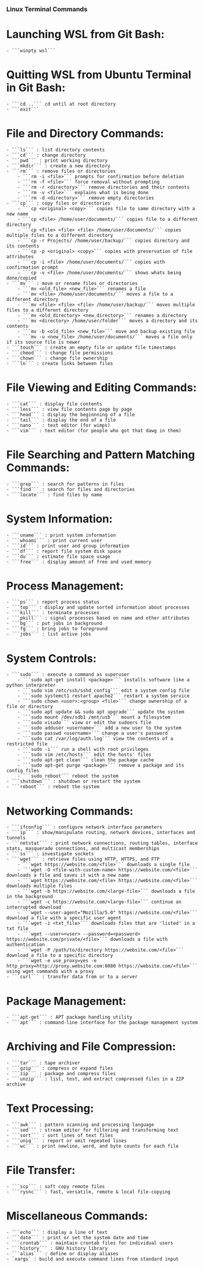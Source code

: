 ### Linux Terminal Commands

# Launching WSL from Git Bash:
	- ```winpty wsl```

# Quitting WSL from Ubuntu Terminal in Git Bash:
	- ```cd ..``` cd until at root directory
	- ```exit```

# File and Directory Commands:
	- ```ls``` : list directory contents
	- ```cd``` : change directory
	- ```pwd``` : print working directory
	- ```mkdir``` : create a new directory
	- ```rm``` : remove files or directories
		- ```rm -i <file>``` prompts for confirmation before deletion
		- ```rm -f <file>``` force removal without prompting
		- ```rm -r <directory>``` remove directories and their contents
		- ```rm -v <file>``` explains what is being done
		- ```rm -d <directory>``` remove empty directories
	- ```cp``` : copy files or directories
		- ```cp <original> <copy>``` copies file to same directory with a new name
		- ```cp <file> /home/user/documents/``` copies file to a different directory
		- ```cp <file> <file> <file> /home/user/documents/``` copies multiple files to a different directory
		- ```cp -r Projects/ /home/user/backup/``` copies directory and its contents
		- ```cp -p <original> <copy>``` copies with preservation of file attributes
		- ```cp -i <file> /home/user/documents/``` copies with confirmation prompt
		- ```cp -v <file> /home/user/documents/``` shows whats being done/copied
	- ```mv``` : move or rename files or directories
		- ```mv <old_file> <new_file>``` renames a file
		- ```mv <file> /home/user/documents/``` moves a file to a different directory
		- ```mv <file> <file> <file> /home/user/backup/``` moves multiple files to a different directory
		- ```mv <old_directory> <new_directory>``` renames a directory
		- ```mv <directory> /home/user/folder``` moves a directory and its contents
		- ```mv -b <old_file> <new_file>``` move and backup existing file
		- ```mv -u <new_file> /home/user/documents/``` moves a file only if its source file is newer
	- ```touch``` : create an empty file or update file timestamps
	- ```chmod``` : change file permissions
	- ```chown``` : change file ownership
	- ```ln``` : create links between files

# File Viewing and Editing Commands:
	- ```cat``` : display file contents
	- ```less``` : view file contents page by page
	- ```head``` : display the beginnning of a file
	- ```tail``` : display the end of a file
	- ```nano``` : text editor (for wimps)
	- ```vim``` : text editor (for people who got that dawg in them)

# File Searching and Pattern Matching Commands:
	- ```grep``` : search for patterns in files
	- ```find``` : search for files and directories
	- ```locate``` : find files by name

# System Information:
	- ```uname``` : print system information
	- ```whoami``` : print current user
	- ```id``` : print user and group information
	- ```df``` : report file system disk space
	- ```du``` : estimate file space usage
	- ```free``` : display amount of free and used memory

# Process Management:
	- ```ps``` : report process status
	- ```top``` : display and update sorted information about processes
	- ```kill``` : terminate processes
	- ```pkill``` : signal processes based on name and other attributes
	- ```bg``` : put jobs in background
	- ```fg``` : bring jobs to foreground
	- ```jobs``` : list active jobs

# System Controls:
	- ```sudo``` : execute a command as superuser
		- ```sudo apt-get install <package>``` installs software like a python interpreter
		- ```sudo vim /etc/ssh/sshd_config``` edit a system config file
		- ```sudo systemct1 restart apache2``` restart a system service
		- ```sudo chown <user>:<group> <file>``` change ownership of a file or directory
		- ```sudo apt update && sudo apt upgrade``` update the system
		- ```sudo mount /dev/sdb1 /mnt/usb``` mount a filesystem
		- ```sudo visudo``` view or edit the sudoers file
		- ```sudo adduser <username>``` add a new user to the system
		- ```sudo passwd <username>``` change a user's password
		- ```sudo cat /var/log/auth.log``` view the contents of a restricted file
		- ```sudo -i``` run a shell with root privileges
		- ```sudo vim /etc/hosts``` edit the hosts' files
		- ```sudo apt-get clean``` clean the package cache
		- ```sudo apt-get purge <package>``` remove a package and its config files
		- ```sudo reboot``` reboot the system
	- ```shutdown``` : shutdown or restart the system
	- ```reboot``` : reboot the system

# Networking Commands:
	- ```ifconfig``` : configure network interface parameters
	- ```ip``` : show/manipulate routing, network devices, interfaces and tunnels
	- ```netstat``` : print network connections, routing tables, interface stats, masquerade connections, and multicast memberships
	- ```ss``` : investigate sockets
	- ```wget``` : retrieve files using HTTP, HTTPS, and FTP
		- ```wget https://website.com/<file>``` downloads a single file
		- ```wget -O <file-with-custom-name> https://website.com/<file>``` downloads a file and saves it with a new name
		- ```wget https://website.com/<file> https://website.com/<file>``` downloads multiple files
		- ```wget -b https://website.com/<large-file>``` downloads a file in the background
		- ```wget -c https://website.com/<large-file>``` continue an interrupted download
		- ```wget --user-agent="Mozilla/5.0" https://website.com/<file>``` download a file with a specific user agent
		- ```wget -i <txt_file>``` downloads files that are 'listed' in a txt file
		- ```wget --user=<user> --password=<password> https://website.com/private/<file>``` downloads a file with authentication
		- ```wget -P /path/to/directory https://website.com/<file>``` download a file to a specific directory
		- ```wget -e use_proxy=yes -e http_proxy=http://proxy.website.com:8080 https://website.com/<file>``` using wget commands with a proxy
	- ```curl``` : transfer data from or to a server

# Package Management:
	- ```apt-get``` : APT package handling utility
	- ```apt``` : command-line interface for the package management system

# Archiving and File Compression:
	- ```tar``` : tape archiver
	- ```gzip``` : compress or expand files
	- ```zip``` : package and compress files
	- ```unzip``` : list, test, and extract compressed files in a ZIP archive

# Text Processing:
	- ```awk``` : pattern scanning and processing language
	- ```sed``` : stream editor for filtering and transforming text
	- ```sort``` : sort lines of text files
	- ```uniq``` : report or omit repeated lines
	- ```wc``` : print newline, word, and byte counts for each file

# File Transfer:
	- ```scp``` : soft copy remote files
	- ```rysnc``` : fast, versatile, remote & local file-copying

# Miscellaneous Commands:
	- ```echo``` : display a line of text
	- ```date``` : print or set the system date and time
	- ```crontab``` : maintain crontab files for individual users
	- ```history``` : GNU history library
	- ```alias``` : define or display aliases
	- `xargs` : build and execute command lines from standard input
